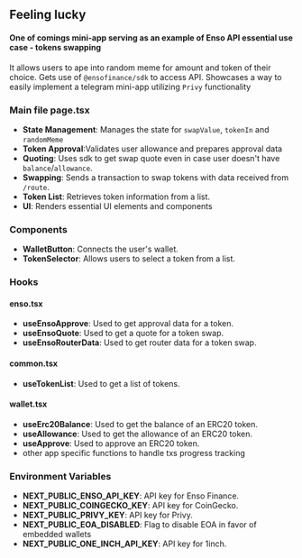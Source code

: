 ## Feeling lucky

#### One of comings mini-app serving as an example of Enso API essential use case - tokens swapping

It allows users to ape into random meme for amount and token of their choice.
Gets use of `@ensofinance/sdk` to access API. Showcases a way to easily implement a telegram mini-app utilizing `Privy` functionality

### Main file page.tsx

- **State Management**: Manages the state for `swapValue`, `tokenIn` and `randomMeme`
- **Token Approval**:Validates user allowance and prepares approval data
- **Quoting**: Uses sdk to get swap quote even in case user doesn't have `balance`/`allowance`.
- **Swapping**: Sends a transaction to swap tokens with data received from `/route`.
- **Token List**: Retrieves token information from a list.
- **UI**: Renders essential UI elements and components

### Components

- **WalletButton**: Connects the user's wallet.
- **TokenSelector**: Allows users to select a token from a list.

### Hooks

#### enso.tsx

- **useEnsoApprove**: Used to get approval data for a token.
- **useEnsoQuote**: Used to get a quote for a token swap.
- **useEnsoRouterData**: Used to get router data for a token swap.

#### common.tsx

- **useTokenList**: Used to get a list of tokens.

#### wallet.tsx

- **useErc20Balance**: Used to get the balance of an ERC20 token.
- **useAllowance**: Used to get the allowance of an ERC20 token.
- **useApprove**: Used to approve an ERC20 token.
- other app specific functions to handle txs progress tracking

### Environment Variables

- **NEXT_PUBLIC_ENSO_API_KEY**: API key for Enso Finance.
- **NEXT_PUBLIC_COINGECKO_KEY**: API key for CoinGecko.
- **NEXT_PUBLIC_PRIVY_KEY**: API key for Privy.
- **NEXT_PUBLIC_EOA_DISABLED**: Flag to disable EOA in favor of embedded wallets
- **NEXT_PUBLIC_ONE_INCH_API_KEY**: API key for 1inch.
